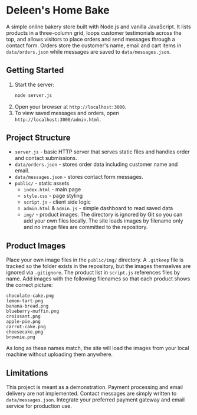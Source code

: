 # Deleen's Home Bake

A simple online bakery store built with Node.js and vanilla JavaScript. It lists products in a three-column grid, loops customer testimonials across the top, and allows visitors to place orders and send messages through a contact form. Orders store the customer's name, email and cart items in `data/orders.json` while messages are saved to `data/messages.json`.

## Getting Started

1. Start the server:
   ```bash
   node server.js
   ```
2. Open your browser at `http://localhost:3000`.
3. To view saved messages and orders, open `http://localhost:3000/admin.html`.

## Project Structure

- `server.js` - basic HTTP server that serves static files and handles order and contact submissions.
- `data/orders.json` - stores order data including customer name and email.
- `data/messages.json` - stores contact form messages.
- `public/` - static assets
  - `index.html` - main page
  - `style.css` - page styling
  - `script.js` - client side logic
  - `admin.html` & `admin.js` - simple dashboard to read saved data
  - `img/` - product images. The directory is ignored by Git so you can add
    your own files locally. The site loads images by filename only and no image
    files are committed to the repository.

## Product Images

Place your own image files in the `public/img/` directory. A `.gitkeep` file
is tracked so the folder exists in the repository, but the images themselves
are ignored via `.gitignore`. The product list in `script.js` references files
by name. Add images with the following filenames so that each product shows the
correct picture:

```
chocolate-cake.png
lemon-tart.png
banana-bread.png
blueberry-muffin.png
croissant.png
apple-pie.png
carrot-cake.png
cheesecake.png
brownie.png
```

As long as these names match, the site will load the images from your local
machine without uploading them anywhere.

## Limitations

This project is meant as a demonstration. Payment processing and email delivery are not implemented. Contact messages are simply written to `data/messages.json`. Integrate your preferred payment gateway and email service for production use.
